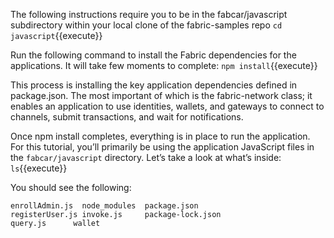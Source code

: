 The following instructions require you to be in the fabcar/javascript subdirectory within your local clone of the fabric-samples repo `cd javascript`{{execute}}

Run the following command to install the Fabric dependencies for the applications. It will take few moments to complete: `npm install`{{execute}}

This process is installing the key application dependencies defined in package.json. The most important of which is the fabric-network class; it enables an application to use identities, wallets, and gateways to connect to channels, submit transactions, and wait for notifications. 

Once npm install completes, everything is in place to run the application. For this tutorial, you’ll primarily be using the application JavaScript files in the `fabcar/javascript` directory. Let’s take a look at what’s inside: `ls`{{execute}}

You should see the following:

```
enrollAdmin.js  node_modules  package.json
registerUser.js invoke.js     package-lock.json 
query.js      wallet
```